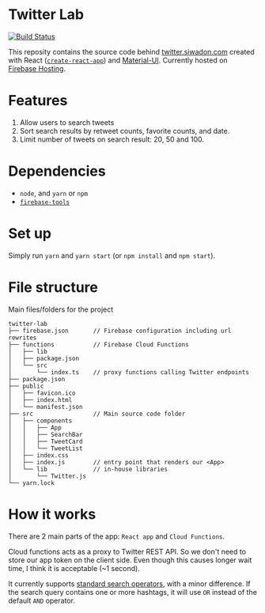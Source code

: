 # Twitter Lab

[![Build Status](https://travis-ci.org/idewz/twitter-lab.svg?branch=master)](https://travis-ci.org/idewz/twitter-lab)

This reposity contains the source code behind [twitter.siwadon.com](https://twitter.siwadon.com) created with React ([`create-react-app`](https://github.com/facebook/create-react-app)) and [Material-UI](https://material-ui.com/). Currently hosted on [Firebase Hosting](https://firebase.google.com/docs/hosting/).

# Features

1. Allow users to search tweets
2. Sort search results by retweet counts, favorite counts, and date.
3. Limit number of tweets on search result: 20, 50 and 100.

# Dependencies

- `node`, and `yarn` or `npm`
- [`firebase-tools`](https://github.com/firebase/firebase-tools)


# Set up

Simply run `yarn` and `yarn start` (or `npm install` and `npm start`).


# File structure

Main files/folders for the project 

```
twitter-lab
├── firebase.json       // Firebase configuration including url rewrites
├── functions           // Firebase Cloud Functions
│   ├── lib
│   ├── package.json
│   └── src
│       └── index.ts    // proxy functions calling Twitter endpoints
├── package.json
├── public
│   ├── favicon.ico
│   ├── index.html
│   └── manifest.json
├── src                 // Main source code folder
│   ├── components
│   │   ├── App
│   │   ├── SearchBar
│   │   ├── TweetCard
│   │   └── TweetList
│   ├── index.css
│   ├── index.js        // entry point that renders our <App>
│   └── lib             // in-house libraries
│       └── Twitter.js
└── yarn.lock
```

# How it works

There are 2 main parts of the app: `React app` and `Cloud Functions`.

Cloud functions acts as a proxy to Twitter REST API. So we don't need to store our app token on the client side. Even though this causes longer wait time, I think it is acceptable (~1 second).

It currently supports [standard search operators](https://developer.twitter.com/en/docs/tweets/search/guides/standard-operators), with a minor difference. If the search query contains one or more hashtags, it will use `OR` instead of the default `AND` operator.